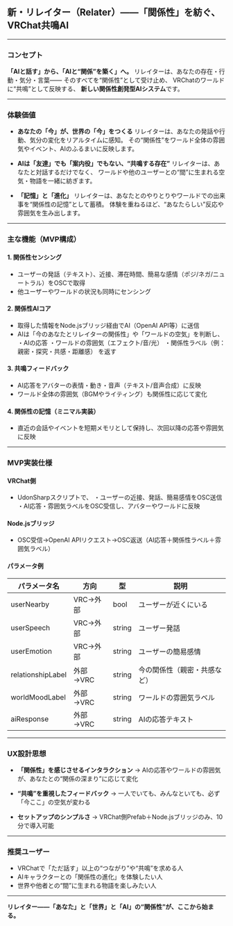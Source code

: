 ## 新・リレイター（Relater）――「関係性」を紡ぐ、VRChat共鳴AI

---

### コンセプト

**「AIと話す」から、「AIと“関係”を築く」へ。**
リレイターは、あなたの存在・行動・気分・言葉――
そのすべてを“関係性”として受け止め、
VRChatのワールドに“共鳴”として反映する、
**新しい関係性創発型AIシステム**です。

---

### 体験価値

- **あなたの「今」が、世界の「今」をつくる**
リレイターは、あなたの発話や行動、気分の変化をリアルタイムに感知。
その“関係性”をワールド全体の雰囲気やイベント、AIのふるまいに反映します。

- **AIは「友達」でも「案内役」でもない、“共鳴する存在”**
リレイターは、あなたと対話するだけでなく、
ワールドや他のユーザーとの“間”に生まれる空気・物語を一緒に紡ぎます。

- **「記憶」と「進化」**
リレイターは、あなたとのやりとりやワールドでの出来事を“関係性の記憶”として蓄積。
体験を重ねるほど、“あなたらしい”反応や雰囲気を生み出します。

---

### 主な機能（MVP構成）

#### 1. **関係性センシング**
- ユーザーの発話（テキスト）、近接、滞在時間、簡易な感情（ポジ/ネガ/ニュートラル）をOSCで取得
- 他ユーザーやワールドの状況も同時にセンシング

#### 2. **関係性AIコア**
- 取得した情報をNode.jsブリッジ経由でAI（OpenAI API等）に送信
- AIは「今のあなたとリレイターの関係性」や「ワールドの空気」を判断し、
・AIの応答
・ワールドの雰囲気（エフェクト/音/光）
・関係性ラベル（例：親密・探究・共感・距離感）
を返す

#### 3. **共鳴フィードバック**
- AI応答をアバターの表情・動き・音声（テキスト/音声合成）に反映
- ワールド全体の雰囲気（BGMやライティング）も関係性に応じて変化

#### 4. **関係性の記憶（ミニマル実装）**
- 直近の会話やイベントを短期メモリとして保持し、次回以降の応答や雰囲気に反映

---

### MVP実装仕様

#### VRChat側
- UdonSharpスクリプトで、
・ユーザーの近接、発話、簡易感情をOSC送信
・AI応答・雰囲気ラベルをOSC受信し、アバターやワールドに反映

#### Node.jsブリッジ
- OSC受信→OpenAI APIリクエスト→OSC返送（AI応答＋関係性ラベル＋雰囲気ラベル）

#### パラメータ例

| パラメータ名 | 方向 | 型 | 説明 |
|----------------------|------------|---------|--------------------------------|
| userNearby | VRC→外部 | bool | ユーザーが近くにいる |
| userSpeech | VRC→外部 | string | ユーザー発話 |
| userEmotion | VRC→外部 | string | ユーザーの簡易感情 |
| relationshipLabel | 外部→VRC | string | 今の関係性（親密・共感など） |
| worldMoodLabel | 外部→VRC | string | ワールドの雰囲気ラベル |
| aiResponse | 外部→VRC | string | AIの応答テキスト |

---

### UX設計思想

- **「関係性」を感じさせるインタラクション**
→ AIの応答やワールドの雰囲気が、あなたとの“関係の深まり”に応じて変化

- **“共鳴”を重視したフィードバック**
→ 一人でいても、みんなといても、必ず「今ここ」の空気が変わる

- **セットアップのシンプルさ**
→ VRChat側Prefab＋Node.jsブリッジのみ、10分で導入可能

---

### 推奨ユーザー

- VRChatで「ただ話す」以上の“つながり”や“共鳴”を求める人
- AIキャラクターとの「関係性の進化」を体験したい人
- 世界や他者との“間”に生まれる物語を楽しみたい人

---

**リレイター――「あなた」と「世界」と「AI」の“関係性”が、ここから始まる。**
